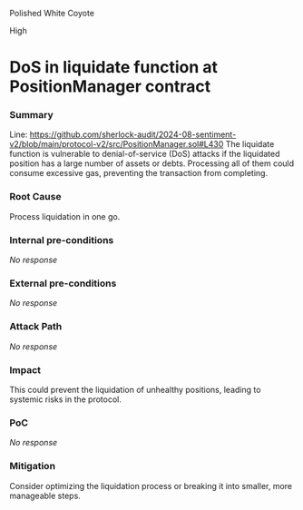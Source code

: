 Polished White Coyote

High

# DoS in liquidate function at PositionManager contract

### Summary

Line: https://github.com/sherlock-audit/2024-08-sentiment-v2/blob/main/protocol-v2/src/PositionManager.sol#L430
The liquidate function is vulnerable to denial-of-service (DoS) attacks if the liquidated position has a large number of assets or debts. Processing all of them could consume excessive gas, preventing the transaction from completing.

### Root Cause

Process liquidation in one go.

### Internal pre-conditions

_No response_

### External pre-conditions

_No response_

### Attack Path

_No response_

### Impact

This could prevent the liquidation of unhealthy positions, leading to systemic risks in the protocol.

### PoC

_No response_

### Mitigation

Consider optimizing the liquidation process or breaking it into smaller, more manageable steps.